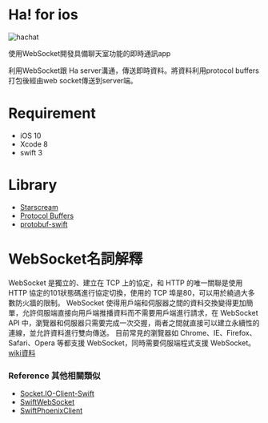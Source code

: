 # Ha! for ios
![hachat](https://github.com/atjoneswang/hachatios/raw/master/hachat/Assets.xcassets/AppIcon.appiconset/Icon-60%402x.png) 

使用WebSocket開發具備聊天室功能的即時通訊app  

利用WebSocket跟 Ha server溝通，傳送即時資料。將資料利用protocol buffers打包後經由web socket傳送到server端。

# Requirement
 - iOS 10
 - Xcode 8
 - swift 3
   

 # Library

* [Starscream](https://github.com/daltoniam/Starscream)
* [Protocol Buffers](https://developers.google.com/protocol-buffers/)
* [protobuf-swift](https://github.com/alexeyxo/protobuf-swift)   

# WebSocket名詞解釋
WebSocket 是獨立的、建立在 TCP 上的協定，和 HTTP 的唯一關聯是使用 HTTP 協定的101狀態碼進行協定切換，使用的 TCP 埠是80，可以用於繞過大多數防火牆的限制。
WebSocket 使得用戶端和伺服器之間的資料交換變得更加簡單，允許伺服端直接向用戶端推播資料而不需要用戶端進行請求，在 WebSocket API 中，瀏覽器和伺服器只需要完成一次交握，兩者之間就直接可以建立永續性的連線，並允許資料進行雙向傳送。
目前常見的瀏覽器如 Chrome、IE、Firefox、Safari、Opera 等都支援 WebSocket，同時需要伺服端程式支援 WebSocket。
[wiki資料](https://zh.wikipedia.org/wiki/WebSocket)
  

 ### Reference 其他相關類似
* [Socket.IO-Client-Swift](https://github.com/socketio/socket.io-client-swift)
* [SwiftWebSocket](https://github.com/tidwall/SwiftWebSocket)
* [SwiftPhoenixClient](https://github.com/davidstump/SwiftPhoenixClient)
